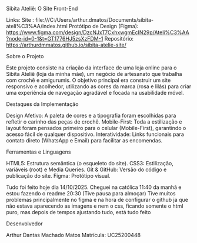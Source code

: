 Sibita Ateliê: O Site Front-End

Links:
Site : file:///C:/Users/arthur.dmatos/Documents/sibita-ateli%C3%AA/index.html
Protótipo de Design (Figma): https://www.figma.com/design/DzcNJxT7CxhxwgmEcIN29p/Ateli%C3%AA?node-id=0-1&t=GT1776HJ5zsXzFDM-1
Repositório: https://arthurdmmatos.github.io/sibita-atelie-site/

Sobre o Projeto

Este projeto consiste na criação da interface de uma loja online para o Sibita Ateliê (loja da minha mãe), um negócio de artesanato que trabalha com crochê e amigurumis. O objetivo principal era construir um site responsivo e acolhedor, utilizando as cores da marca (rosa e lilás) para criar uma experiência de navegação agradável e focada na usabilidade móvel.

Destaques da Implementação

Design Afetivo: A paleta de cores e a tipografia foram escolhidas para refletir o carinho das peças de crochê.
Mobile-First: Toda a estilização e layout foram pensados primeiro para o celular (Mobile-First), garantindo o acesso fácil de qualquer dispositivo.
Interatividade: Links funcionais para contato direto (WhatsApp e Email) para facilitar as encomendas.

Ferramentas e Linguagens

HTML5: Estrutura semântica (o esqueleto do site).
CSS3: Estilização, variáveis (root) e Media Queries.
Git & GitHub: Versão do código e publicação do site.
Figma: Protótipo visual.

Tudo foi feito hoje dia 14/10/2025. Cheguei na católica 11:40 da manhã e estou fazendo o readme 20:30 (Tive pausa para almoçar)
Tive muitos problemas principalmente no figma e na hora de configurar o github ja que não estava aparecendo as imagens e nem o css, ficando somente o html puro, mas depois de tempos ajustando tudo, está tudo feito

Desenvolvedor

Arthur Dantas Machado Matos 
Matrícula: UC25200448
